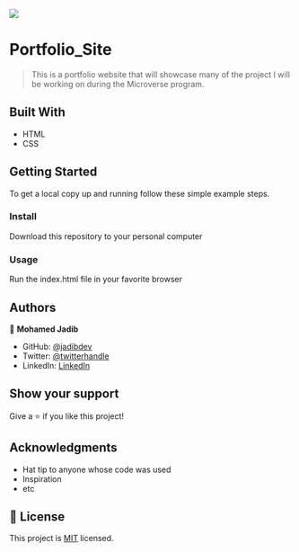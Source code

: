 ![](https://img.shields.io/badge/Microverse-blueviolet)

# Portfolio_Site

> This is a portfolio website that will showcase many of the project I will be working on during the Microverse program.

## Built With

- HTML
- CSS

## Getting Started

To get a local copy up and running follow these simple example steps.

### Install

Download this repository to your personal computer

### Usage

Run the index.html file in your favorite browser

## Authors

👤 **Mohamed Jadib**

- GitHub: [@jadibdev](https://github.com/jadibdev)
- Twitter: [@twitterhandle](https://twitter.com/MohamedJadib)
- LinkedIn: [LinkedIn](https://www.linkedin.com/in/mohamed-jadib-942a5041/)

## Show your support

Give a ⭐️ if you like this project!

## Acknowledgments

- Hat tip to anyone whose code was used
- Inspiration
- etc

## 📝 License

This project is [MIT](./MIT.md) licensed.
